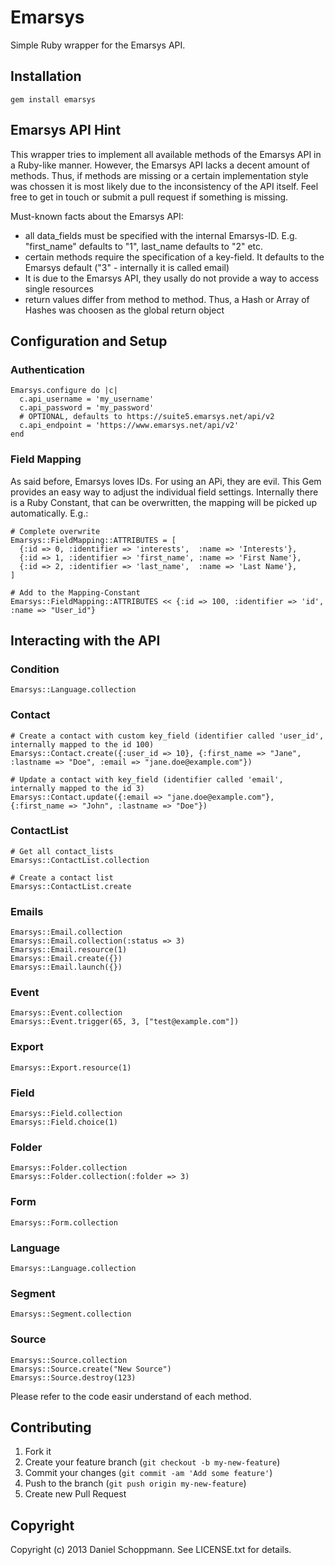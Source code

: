 # Emarsys

Simple Ruby wrapper for the Emarsys API.

## Installation

    gem install emarsys

## Emarsys API Hint

This wrapper tries to implement all available methods of the Emarsys API in a
Ruby-like manner. However, the Emarsys API lacks a decent amount of methods.
Thus, if methods are missing or a certain implementation
style was chossen it is most likely due to the inconsistency of the API itself.
Feel free to get in touch or submit a pull request if something is missing.

Must-known facts about the Emarsys API:

* all data_fields must be specified with the internal Emarsys-ID. E.g. "first_name"
defaults to "1", last_name defaults to "2" etc.
* certain methods require the specification of a key-field. It defaults to the Emarsys default
("3" - internally it is called email)
* It is due to the Emarsys API, they usally do not provide a way to access single resources
* return values differ from method to method. Thus, a Hash or Array of Hashes was choosen
as the global return object

## Configuration and Setup
### Authentication

    Emarsys.configure do |c|
      c.api_username = 'my_username'
      c.api_password = 'my_password'
      # OPTIONAL, defaults to https://suite5.emarsys.net/api/v2
      c.api_endpoint = 'https://www.emarsys.net/api/v2'
    end

### Field Mapping

As said before, Emarsys loves IDs. For using an APi, they are evil. This Gem provides
an easy way to adjust the individual field settings. Internally there is a Ruby Constant,
that can be overwritten, the mapping will be picked up automatically. E.g.:

    # Complete overwrite
    Emarsys::FieldMapping::ATTRIBUTES = [
      {:id => 0, :identifier => 'interests',  :name => 'Interests'},
      {:id => 1, :identifier => 'first_name', :name => 'First Name'},
      {:id => 2, :identifier => 'last_name',  :name => 'Last Name'},
    ]

    # Add to the Mapping-Constant
    Emarsys::FieldMapping::ATTRIBUTES << {:id => 100, :identifier => 'id', :name => "User_id"}


## Interacting with the API
### Condition

    Emarsys::Language.collection

### Contact

    # Create a contact with custom key_field (identifier called 'user_id', internally mapped to the id 100)
    Emarsys::Contact.create({:user_id => 10}, {:first_name => "Jane", :lastname => "Doe", :email => "jane.doe@example.com"})

    # Update a contact with key_field (identifier called 'email', internally mapped to the id 3)
    Emarsys::Contact.update({:email => "jane.doe@example.com"}, {:first_name => "John", :lastname => "Doe"})

### ContactList

    # Get all contact_lists
    Emarsys::ContactList.collection

    # Create a contact list
    Emarsys::ContactList.create

### Emails

    Emarsys::Email.collection
    Emarsys::Email.collection(:status => 3)
    Emarsys::Email.resource(1)
    Emarsys::Email.create({})
    Emarsys::Email.launch({})

### Event

    Emarsys::Event.collection
    Emarsys::Event.trigger(65, 3, ["test@example.com"])

### Export

    Emarsys::Export.resource(1)

### Field

    Emarsys::Field.collection
    Emarsys::Field.choice(1)

### Folder

    Emarsys::Folder.collection
    Emarsys::Folder.collection(:folder => 3)

### Form

    Emarsys::Form.collection

### Language

    Emarsys::Language.collection

### Segment

    Emarsys::Segment.collection

### Source

    Emarsys::Source.collection
    Emarsys::Source.create("New Source")
    Emarsys::Source.destroy(123)


Please refer to the code easir understand of each method.


## Contributing

1. Fork it
2. Create your feature branch (`git checkout -b my-new-feature`)
3. Commit your changes (`git commit -am 'Add some feature'`)
4. Push to the branch (`git push origin my-new-feature`)
5. Create new Pull Request


## Copyright

Copyright (c) 2013 Daniel Schoppmann. See LICENSE.txt for details.